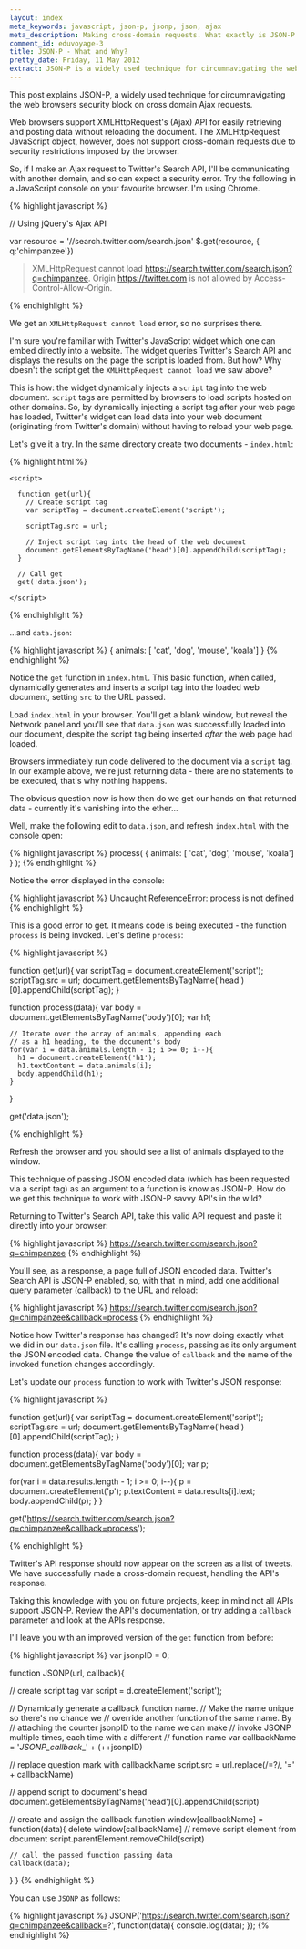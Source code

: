 ```yaml
---
layout: index
meta_keywords: javascript, json-p, jsonp, json, ajax
meta_description: Making cross-domain requests. What exactly is JSON-P all about?
comment_id: eduvoyage-3
title: JSON-P - What and Why?
pretty_date: Friday, 11 May 2012
extract: JSON-P is a widely used technique for circumnavigating the web browsers security block on cross domain Ajax requests. How can you implement it?
---
```


<p class='intro'>
This post explains JSON-P, a widely used technique for circumnavigating the web browsers security block on cross domain Ajax requests.
</p>

Web browsers support XMLHttpRequest's (Ajax) API for easily retrieving and posting data without reloading the document. The XMLHttpRequest JavaScript object, however, does not support cross-domain requests due to security restrictions imposed by the browser.

So, if I make an Ajax request to Twitter's Search API, I'll be communicating with another domain, and so can expect a security error. Try the following in a JavaScript console on your favourite browser. I'm using Chrome.

{% highlight javascript %}
<script src='http://ajax.googleapis.com/ajax/libs/jquery/1.7.2/jquery.min.js'></script>
// Using jQuery's Ajax API

var resource = '//search.twitter.com/search.json'
$.get(resource, { q:'chimpanzee'})

> XMLHttpRequest cannot load https://search.twitter.com/search.json?q=chimpanzee. Origin https://twitter.com is not allowed by Access-Control-Allow-Origin.

{% endhighlight %}

We get an `XMLHttpRequest cannot load` error, so no surprises there.

I'm sure you're familiar with Twitter's JavaScript widget which one can embed directly into a website. The widget queries Twitter's Search API and displays the results on the page the script is loaded from. But how? Why doesn't the script get the `XMLHttpRequest cannot load` we saw above?

This is how: the widget dynamically injects a `script` tag into the web document. `script` tags are permitted by browsers to load scripts hosted on other domains. So, by dynamically injecting a script tag after your web page has loaded, Twitter's widget can load data into your web document (originating from Twitter's domain) without
having to reload your web page.

Let's give it a try. In the same directory create two documents - `index.html`:

{% highlight html %}
<!DOCTYPE html>
<html>
  <head></head>
  <body>

    <script>

      function get(url){
        // Create script tag
        var scriptTag = document.createElement('script');

        scriptTag.src = url;

        // Inject script tag into the head of the web document
        document.getElementsByTagName('head')[0].appendChild(scriptTag);
      }

      // Call get
      get('data.json');

    </script>

  </body>
</html>
{% endhighlight %}

...and `data.json`:

{% highlight javascript %}
  { animals: [
    'cat',
    'dog',
    'mouse',
    'koala']
  }
{% endhighlight %}


Notice the `get` function in `index.html`. This basic function, when called, dynamically generates and inserts a script tag into the loaded web document, setting `src` to the URL passed.

Load `index.html` in your browser. You'll get a blank window, but reveal the Network panel and you'll see that `data.json` was successfully loaded into our document, despite the script tag being inserted _after_ the web page had loaded.

Browsers immediately run code delivered to the document via a `script` tag. In our example above, we're just returning data - there are no statements to be executed, that's why nothing happens.

The obvious question now is how then do we get our hands on that returned data - currently it's vanishing into the ether...

Well, make the following edit to `data.json`, and refresh `index.html` with the console open:

{% highlight javascript %}
process(
  { animals: [
    'cat',
    'dog',
    'mouse',
    'koala']
  }
);
{% endhighlight %}

Notice the error displayed in the console:

{% highlight javascript %}
Uncaught ReferenceError: process is not defined
{% endhighlight %}

This is a good error to get. It means code is being executed - the function `process` is being invoked. Let's define `process`:

{% highlight javascript %}
<!-- index.html -->

  function get(url){
    var scriptTag = document.createElement('script');
    scriptTag.src = url;
    document.getElementsByTagName('head')[0].appendChild(scriptTag);
  }

  function process(data){
    var body = document.getElementsByTagName('body')[0];
    var h1;

    // Iterate over the array of animals, appending each
    // as a h1 heading, to the document's body
    for(var i = data.animals.length - 1; i >= 0; i--){
      h1 = document.createElement('h1');
      h1.textContent = data.animals[i];
      body.appendChild(h1);
    }
  }

  get('data.json');

{% endhighlight %}

Refresh the browser and you should see a list of animals displayed to the window.

This technique of passing JSON encoded data (which has been requested via a script tag) as an argument to a function is know as JSON-P. How do we get this technique to work with JSON-P savvy API's in the wild?

Returning to Twitter's Search API, take this valid API request and paste it directly into your browser:

{% highlight javascript %}
https://search.twitter.com/search.json?q=chimpanzee
{% endhighlight %}

You'll see, as a response, a page full of JSON encoded data. Twitter's Search API is JSON-P enabled, so, with that in mind, add one additional query parameter (callback) to the URL and reload:

{% highlight javascript %}
https://search.twitter.com/search.json?q=chimpanzee&callback=process
{% endhighlight %}

Notice how Twitter's response has changed? It's now doing exactly what we did in our `data.json` file. It's calling `process`, passing as its only argument the JSON encoded data. Change the value of `callback` and the name of the invoked function changes accordingly.

Let's update our `process` function to work with Twitter's JSON response:

{% highlight javascript %}

function get(url){
  var scriptTag = document.createElement('script');
  scriptTag.src = url;
  document.getElementsByTagName('head')[0].appendChild(scriptTag);
}

function process(data){
  var body = document.getElementsByTagName('body')[0];
  var p;

  for(var i = data.results.length - 1; i >= 0; i--){
    p = document.createElement('p');
    p.textContent = data.results[i].text;
    body.appendChild(p);
  }
}

get('https://search.twitter.com/search.json?q=chimpanzee&callback=process');

{% endhighlight %}

Twitter's API response should now appear on the screen as a list of tweets. We have successfully made a cross-domain request, handling the API's response.

Taking this knowledge with you on future projects, keep in mind not all APIs support JSON-P. Review the API's documentation, or try adding a `callback` parameter and look at the APIs response.

I'll leave you with an improved version of the `get` function from before:

{% highlight javascript %}
var jsonpID = 0;

function JSONP(url, callback){

  // create script tag
  var script = d.createElement('script');

  // Dynamically generate a callback function name.
  // Make the name unique so there's no chance we
  // override another function of the same name. By
  // attaching the counter jsonpID to the name we can make
  // invoke JSONP multiple times, each time with a different
  // function name
  var callbackName = '_JSONP_callback__' + (++jsonpID)

  // replace question mark with callbackName
  script.src = url.replace(/=\?/, '=' + callbackName)

  // append script to document's head
  document.getElementsByTagName('head')[0].appendChild(script)

  // create and assign the callback function
  window[callbackName] = function(data){
    delete window[callbackName]
    // remove script element from document
    script.parentElement.removeChild(script)

    // call the passed function passing data
    callback(data);
  }
}
{% endhighlight %}

You can use `JSONP` as follows:

{% highlight javascript %}
  JSONP('https://search.twitter.com/search.json?q=chimpanzee&callback=?', function(data){
    console.log(data);
  });
{% endhighlight %}

